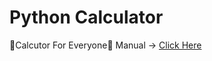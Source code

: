 # Python Calculator
📌Calcutor For Everyone📌
Manual -> [Click Here](https://github.com/thapanon8867/Calculator.py/wiki "Click Here")
